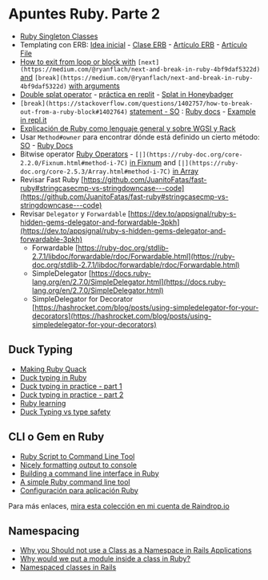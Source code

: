 # Apuntes Ruby. Parte 2

- [Ruby Singleton Classes](http://www.devalot.com/articles/2008/09/ruby-singleton)
- Templating con ERB: [Idea inicial](https://stackoverflow.com/questions/13322924/using-ruby-to-write-file-from-template) - [Clase ERB](https://ruby-doc.org/stdlib-2.3.1/libdoc/erb/rdoc/ERB.html) - [Artículo ERB](http://www.stuartellis.name/articles/erb/) - [Artículo File](http://ruby.bastardsbook.com/chapters/io/)
- [How to exit from loop or block with](https://medium.com/@ryanflach/next-and-break-in-ruby-4bf9daf5322d) `[next](https://medium.com/@ryanflach/next-and-break-in-ruby-4bf9daf5322d)` [and](https://medium.com/@ryanflach/next-and-break-in-ruby-4bf9daf5322d) `[break](https://medium.com/@ryanflach/next-and-break-in-ruby-4bf9daf5322d)` [with arguments](https://medium.com/@ryanflach/next-and-break-in-ruby-4bf9daf5322d)
- [Double splat operator](https://stackoverflow.com/a/18289216/1407371) - [práctica en replit](https://repl.it/@cesc89/splat-and-double-splat-operators) - [Splat in Honeybadger](https://blog.honeybadger.io/ruby-splat-array-manipulation-destructuring/)
- `[break](https://stackoverflow.com/questions/1402757/how-to-break-out-from-a-ruby-block#1402764)` [statement - SO](https://stackoverflow.com/questions/1402757/how-to-break-out-from-a-ruby-block#1402764) : [Ruby docs](https://ruby-doc.org/core-2.3.1/doc/syntax/control_expressions_rdoc.html#label-break+Statement) - [Example in repl.it](https://repl.it/@cesc89/break-statement)
- [Explicación de Ruby como lenguaje general y sobre WGSI y Rack](https://stackoverflow.com/questions/15875941/creating-a-web-app-in-ruby-without-a-framework)
- Usar `Method#owner` para encontrar dónde está definido un cierto método: [SO](https://stackoverflow.com/questions/175655/how-to-find-where-a-method-is-defined-at-runtime) - [Ruby Docs](https://ruby-doc.org/core-2.4.1/Method.html#method-i-owner)
- Bitwise operator [Ruby Operators](http://www.tutorialspoint.com/ruby/ruby_operators.htm) - `[|](https://ruby-doc.org/core-2.2.0/Fixnum.html#method-i-7C)` [in Fixnum](https://ruby-doc.org/core-2.2.0/Fixnum.html#method-i-7C) and `[|](https://ruby-doc.org/core-2.5.3/Array.html#method-i-7C)` [in Array](https://ruby-doc.org/core-2.5.3/Array.html#method-i-7C)
- Revisar Fast Ruby [https://github.com/JuanitoFatas/fast-ruby#stringcasecmp-vs-stringdowncase---code](https://github.com/JuanitoFatas/fast-ruby#stringcasecmp-vs-stringdowncase---code)
- Revisar `Delegator` y `Forwardable`  [https://dev.to/appsignal/ruby-s-hidden-gems-delegator-and-forwardable-3pkh](https://dev.to/appsignal/ruby-s-hidden-gems-delegator-and-forwardable-3pkh)
    - Forwardable [https://ruby-doc.org/stdlib-2.7.1/libdoc/forwardable/rdoc/Forwardable.html](https://ruby-doc.org/stdlib-2.7.1/libdoc/forwardable/rdoc/Forwardable.html)
    - SimpleDelegator [https://docs.ruby-lang.org/en/2.7.0/SimpleDelegator.html](https://docs.ruby-lang.org/en/2.7.0/SimpleDelegator.html)
    - SimpleDelegator for Decorator [https://hashrocket.com/blog/posts/using-simpledelegator-for-your-decorators](https://hashrocket.com/blog/posts/using-simpledelegator-for-your-decorators)


## Duck Typing
- [Making Ruby Quack](https://www.sitepoint.com/making-ruby-quack-why-we-love-duck-typing/)
- [Duck typing in Ruby](https://mikewilliamson.wordpress.com/2013/01/16/duck-typing-in-ruby-thoughts-on-checking-argument-types/)
- [Duck typing in practice - part 1](https://practicingruby.com/articles/duck-typing-in-practice-2)
- [Duck typing in practice - part 2](https://practicingruby.com/articles/duck-typing-in-practice-1)
- [Ruby learning](http://rubylearning.com/satishtalim/duck_typing.html)
- [Duck Typing vs type safety](https://solnic.codes/2016/11/02/duck-typing-vs-type-safety-in-ruby/)
## CLI o Gem en Ruby
- [Ruby Script to Command Line Tool](https://stackoverflow.com/a/24718625/1407371)
- [Nicely formatting output to console](https://stackoverflow.com/questions/1087658/nicely-formatting-output-to-console-specifying-number-of-tabs)
- [Building a command line interface in Ruby](https://dev.to/adjoa/building-a-command-line-interface-with-ruby--370k)
- [A simple Ruby command line tool](https://michaelrigart.be/simple-ruby-command-line-tool/)
- [Configuración para aplicación Ruby](https://stackoverflow.com/questions/9549450/how-to-setup-a-basic-ruby-project)

Para más enlaces, [mira esta colección en mi cuenta de Raindrop.io](https://app.raindrop.io/?#/collection/4155321)

## Namespacing
- [Why you Should not use a Class as a Namespace in Rails Applications](https://blog.jetbrains.com/ruby/2017/03/why-you-should-not-use-a-class-as-a-namespace-in-rails-applications/)
- [Why would we put a module inside a class in Ruby?](https://stackoverflow.com/questions/3544111/why-would-we-put-a-module-inside-a-class-in-ruby)
- [Namespaced classes in Rails](http://randycoulman.com/blog/2014/12/09/namespaced-classes-in-rails/)

